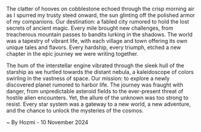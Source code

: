 
The clatter of hooves on cobblestone echoed through the crisp morning air as I spurred my trusty steed onward, the sun glinting off the polished armor of my companions. Our destination: a fabled city rumored to hold the lost secrets of ancient magic. Every mile brought new challenges, from treacherous mountain passes to bandits lurking in the shadows. The world was a tapestry of vibrant life, with each village and town offering its own unique tales and flavors. Every hardship, every triumph, etched a new chapter in the epic journey we were writing together. 

The hum of the interstellar engine vibrated through the sleek hull of the starship as we hurtled towards the distant nebula, a kaleidoscope of colors swirling in the vastness of space. Our mission: to explore a newly discovered planet rumored to harbor life. The journey was fraught with danger, from unpredictable asteroid fields to the ever-present threat of hostile alien encounters. Yet, the allure of the unknown was too strong to resist. Every star system was a gateway to a new world, a new adventure, and the chance to unlock the mysteries of the cosmos. 

~ By Hozmi - 10 November 2024
